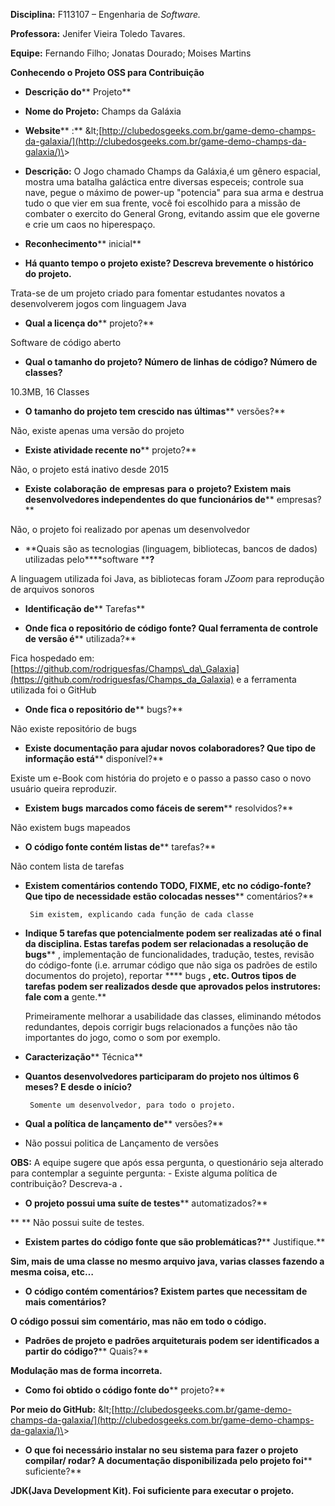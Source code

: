 **Disciplina:** F113107 – Engenharia de _Software._

**Professora:** Jenifer Vieira Toledo Tavares.

**Equipe:** Fernando Filho; Jonatas Dourado; Moises Martins

**Conhecendo o Projeto OSS para Contribuição**

- **Descrição do**** Projeto**

- **Nome do Projeto:** Champs da Galáxia
- **Website**** :** \&lt;[http://clubedosgeeks.com.br/game-demo-champs-da-galaxia/](http://clubedosgeeks.com.br/game-demo-champs-da-galaxia/)\&gt;
- **Descrição:** O Jogo chamado Champs da Galáxia,é um gênero espacial, mostra uma batalha galáctica entre diversas especeis; controle sua nave, pegue o máximo de power-up &quot;potencia&quot; para sua arma e destrua tudo o que vier em sua frente, você foi escolhido para a missão de combater o exercito do General Grong, evitando assim que ele governe e crie um caos no hiperespaço.

- **Reconhecimento**** inicial**

- **Há quanto tempo o projeto existe? Descreva brevemente o histórico do projeto.**

Trata-se de um projeto criado para fomentar estudantes novatos a desenvolverem  jogos com linguagem Java

- **Qual a licença do**** projeto?**

Software de código aberto

- **Qual o tamanho do projeto? Número de linhas de código? Número de classes?**

10.3MB, 16 Classes

- **O tamanho do projeto tem crescido nas últimas**** versões?**

Não, existe apenas uma versão do projeto

- **Existe atividade recente no**** projeto?**

Não, o projeto está inativo desde 2015

- **Existe**  **colaboração**  **de**  **empresas**  **para**  **o**  **projeto? Existem**  **mais**  **desenvolvedores independentes do que funcionários de**** empresas?**

Não, o projeto foi realizado por apenas um desenvolvedor

- **Quais são as tecnologias (linguagem, bibliotecas, bancos de dados) utilizadas pelo****software ****?**

A linguagem utilizada foi Java, as bibliotecas foram _JZoom_ para reprodução de arquivos sonoros

- **Identificação de**** Tarefas**

- **Onde fica o repositório de código fonte? Qual ferramenta de controle de versão é**** utilizada?**

Fica hospedado em: [https://github.com/rodriguesfas/Champs\_da\_Galaxia](https://github.com/rodriguesfas/Champs_da_Galaxia) e a ferramenta utilizada foi o GitHub

- **Onde fica o repositório de**** bugs?**

Não existe repositório de bugs

- **Existe documentação para ajudar novos colaboradores? Que tipo de informação está**** disponível?**

Existe um e-Book com história do projeto e o passo a passo caso o novo usuário queira reproduzir.

- **Existem**  **bugs**  **marcados como fáceis de serem**** resolvidos?**

Não existem bugs mapeados

- **O código fonte contém listas de**** tarefas?**

Não contem lista de tarefas

- **Existem comentários contendo TODO, FIXME, etc no código-fonte? Que tipo de necessidade estão colocadas nesses**** comentários?**

       Sim existem, explicando cada função de cada classe

- **Indique 5 tarefas que potencialmente podem ser realizadas até o final da disciplina. Estas tarefas podem ser relacionadas a resolução de**  **bugs**** , implementação de funcionalidades, tradução, testes, revisão do código-fonte (i.e. arrumar código que não siga os padrões de estilo documentos do projeto), reportar **** bugs ****, etc. Outros tipos de tarefas podem ser realizados desde que aprovados pelos instrutores: fale com a**** gente.**

  Primeiramente melhorar a usabilidade das classes, eliminando métodos   redundantes, depois corrigir bugs relacionados a funções não tão importantes do jogo, como o som  por exemplo.

- **Caracterização**** Técnica**

- **Quantos desenvolvedores participaram do projeto nos últimos 6 meses? E desde o início?**

       Somente um desenvolvedor, para todo o projeto.

- **Qual a política de lançamento de**** versões?**
- Não possui politica de Lançamento de versões

**OBS:** A equipe sugere que após essa pergunta, o questionário seja alterado para contemplar a seguinte pergunta: - Existe alguma política de contribuição? Descreva-a **.**

- **O projeto possui uma suíte de testes**** automatizados?**

**       ** Não possui suite de testes.

- **Existem partes do código fonte que são problemáticas?**** Justifique.**

**Sim, mais de uma classe no mesmo arquivo java, varias classes fazendo a mesma coisa, etc…**

- **O código contém comentários? Existem partes que necessitam de mais comentários?**

**O código possui sim comentário, mas não em todo o código.**

- **Padrões de projeto e padrões arquiteturais podem ser identificados a partir do código?**** Quais?**

**Modulação mas de forma incorreta.**

- **Como foi obtido o código fonte do**** projeto?**

**Por meio do GitHub:** \&lt;[http://clubedosgeeks.com.br/game-demo-champs-da-galaxia/](http://clubedosgeeks.com.br/game-demo-champs-da-galaxia/)\&gt;

- **O que foi necessário instalar no seu sistema para fazer o projeto compilar/ rodar? A documentação disponibilizada pelo projeto foi**** suficiente?**

**JDK(Java Development Kit). Foi suficiente para executar o projeto.**